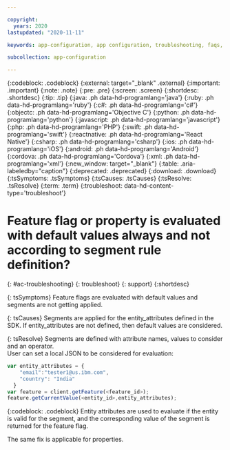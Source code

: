 ```yaml
---

copyright:
  years: 2020
lastupdated: "2020-11-11"

keywords: app-configuration, app configuration, troubleshooting, faqs, Frequently Asked Questions, question,

subcollection: app-configuration

---
```


{:codeblock: .codeblock}
{:external: target="_blank" .external}
{:important: .important}
{:note: .note}
{:pre: .pre}
{:screen: .screen}
{:shortdesc: .shortdesc}
{:tip: .tip}
{:java: .ph data-hd-programlang='java'}
{:ruby: .ph data-hd-programlang='ruby'}
{:c#: .ph data-hd-programlang='c#'}
{:objectc: .ph data-hd-programlang='Objective C'}
{:python: .ph data-hd-programlang='python'}
{:javascript: .ph data-hd-programlang='javascript'}
{:php: .ph data-hd-programlang='PHP'}
{:swift: .ph data-hd-programlang='swift'}
{:reactnative: .ph data-hd-programlang='React Native'}
{:csharp: .ph data-hd-programlang='csharp'}
{:ios: .ph data-hd-programlang='iOS'}
{:android: .ph data-hd-programlang='Android'}
{:cordova: .ph data-hd-programlang='Cordova'}
{:xml: .ph data-hd-programlang='xml'}
{:new_window: target="_blank"}
{:table: .aria-labeledby="caption"}
{:deprecated: .deprecated}
{:download: .download}
{:tsSymptoms: .tsSymptoms}
{:tsCauses: .tsCauses}
{:tsResolve: .tsResolve}
{:term: .term}
{:troubleshoot: data-hd-content-type='troubleshoot'}

# Feature flag or property is evaluated with default values always and not according to segment rule definition?   
{: #ac-troubleshooting}
{: troubleshoot}
{: support}
{:shortdesc}

{: tsSymptoms}
Feature flags are evaluated with default values and segments are not getting applied.  

{: tsCauses}
Segments are applied for the entity_attributes defined in the SDK. If entity_attributes are not defined, then default values are considered.

{: tsResolve}
Segments are defined with attribute names, values to consider and an operator.  
User can set a local JSON to be considered for evaluation:
```javascript
var entity_attributes = {
    "email":"tester1@us.ibm.com",
    "country": "India"
  }
var feature = client.getFeature(<feature_id>);
feature.getCurrentValue(<entity_id>,entity_attributes);
```
{:codeblock: .codeblock}
Entity attributes are used to evaluate if the entity is valid for the segment, and the corresponding value of the segment is returned for the feature flag.

The same fix is applicable for properties.
